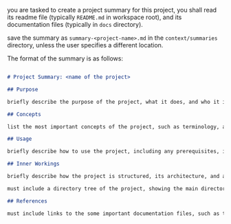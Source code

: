 you are tasked to create a project summary for this project, you shall read its readme file (typically `README.md` in workspace root), and its documentation files (typically in `docs` directory).

save the summary as `summary-<project-name>.md` in the `context/summaries` directory, unless the user specifies a different location.

The format of the summary is as follows:

```markdown

# Project Summary: <name of the project>

## Purpose

briefly describe the purpose of the project, what it does, and who it is for.

## Concepts

list the most important concepts of the project, such as terminology, assumptions, and any key ideas that are essential to understanding how the project works.

## Usage

briefly describe how to use the project, including any prerequisites, installation steps, and basic commands.

## Inner Workings

briefly describe how the project is structured, its architecture, and any key components or technologies used.

must include a directory tree of the project, showing the main directories and files.

## References

must include links to the some important documentation files, such as the main documentation file, the user guide, and any other relevant resources, as well as design documents, architecture documents, and any other relevant documents.

````